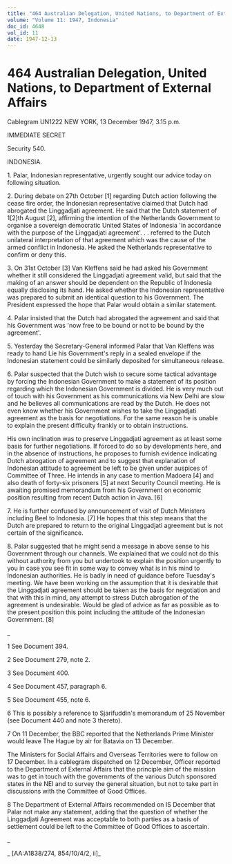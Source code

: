 ```yaml
---
title: "464 Australian Delegation, United Nations, to Department of External Affairs"
volume: "Volume 11: 1947, Indonesia"
doc_id: 4648
vol_id: 11
date: 1947-12-13
---
```


# 464 Australian Delegation, United Nations, to Department of External Affairs

Cablegram UN1222 NEW YORK, 13 December 1947, 3.15 p.m.

IMMEDIATE SECRET

Security 540.

INDONESIA.

1\. Palar, Indonesian representative, urgently sought our advice today on following situation.

2\. During debate on 27th October [1] regarding Dutch action following the cease fire order, the Indonesian representative claimed that Dutch had abrogated the Linggadjati agreement. He said that the Dutch statement of 1[2]th August [2], affirming the intention of the Netherlands Government to organise a sovereign democratic United States of Indonesia 'in accordance with the purpose of the Linggadjati agreement'. . . referred to the Dutch unilateral interpretation of that agreement which was the cause of the armed conflict in Indonesia. He asked the Netherlands representative to confirm or deny this.

3\. On 31st October [3] Van Kleffens said he had asked his Government whether it still considered the Linggadjati agreement valid, but said that the making of an answer should be dependent on the Republic of Indonesia equally disclosing its hand. He asked whether the Indonesian representative was prepared to submit an identical question to his Government. The President expressed the hope that Palar would obtain a similar statement.

4\. Palar insisted that the Dutch had abrogated the agreement and said that his Government was 'now free to be bound or not to be bound by the agreement'.

5\. Yesterday the Secretary-General informed Palar that Van Kleffens was ready to hand Lie his Government's reply in a sealed envelope if the Indonesian statement could be similarly deposited for simultaneous release.

6\. Palar suspected that the Dutch wish to secure some tactical advantage by forcing the Indonesian Government to make a statement of its position regarding which the Indonesian Government is divided. He is very much out of touch with his Government as his communications via New Delhi are slow and he believes all communications are read by the Dutch. He does not even know whether his Government wishes to take the Linggadjati agreement as the basis for negotiations. For the same reason he is unable to explain the present difficulty frankly or to obtain instructions.

His own inclination was to preserve Linggadjati agreement as at least some basis for further negotiations. If forced to do so by developments here, and in the absence of instructions, he proposes to furnish evidence indicating Dutch abrogation of agreement and to suggest that explanation of Indonesian attitude to agreement be left to be given under auspices of Committee of Three. He intends in any case to mention Madoera [4] and also death of forty-six prisoners [5] at next Security Council meeting. He is awaiting promised memorandum from his Government on economic position resulting from recent Dutch action in Java. [6]

7\. He is further confused by announcement of visit of Dutch Ministers including Beel to Indonesia. [7] He hopes that this step means that the Dutch are prepared to return to the original Linggadjati agreement but is not certain of the significance.

8\. Palar suggested that he might send a message in above sense to his Government through our channels. We explained that we could not do this without authority from you but undertook to explain the position urgently to you in case you see fit in some way to convey what is in his mind to Indonesian authorities. He is badly in need of guidance before Tuesday's meeting. We have been working on the assumption that it is desirable that the Linggadjati agreement should be taken as the basis for negotiation and that with this in mind, any attempt to stress Dutch abrogation of the agreement is undesirable. Would be glad of advice as far as possible as to the present position this point including the attitude of the Indonesian Government. [8]

_

1 See Document 394.

2 See Document 279, note 2.

3 See Document 400.

4 See Document 457, paragraph 6.

5 See Document 455, note 6.

6 This is possibly a reference to Sjarifuddin's memorandum of 25 November (see Document 440 and note 3 thereto).

7 On 11 December, the BBC reported that the Netherlands Prime Minister would leave The Hague by air for Batavia on 13 December.

The Ministers for Social Affairs and Overseas Territories were to follow on 17 December. In a cablegram dispatched on 12 December, Officer reported to the Department of External Affairs that the principle aim of the mission was to get in touch with the governments of the various Dutch sponsored states in the NEI and to survey the general situation, but not to take part in discussions with the Committee of Good Offices.

8 The Department of External Affairs recommended on IS December that Palar not make any statement, adding that the question of whether the Linggadjati Agreement was acceptable to both parties as a basis of settlement could be left to the Committee of Good Offices to ascertain.

_

_ [AA:A1838/274, 854/10/4/2, ii]_
